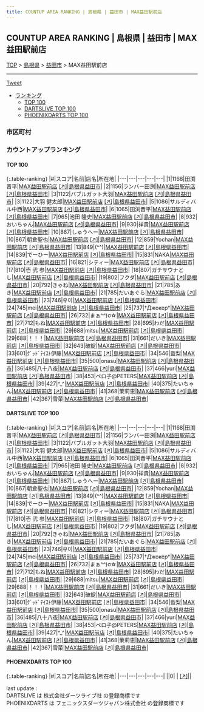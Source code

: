 ```yaml
---
title: COUNTUP AREA RANKING | 島根県 | 益田市 | MAX益田駅前店
---
```

## COUNTUP AREA RANKING | 島根県 | 益田市 | MAX益田駅前店

[TOP](/darts/rank/) > [島根県](/darts/rank/島根県/) > [益田市](/darts/rank/島根県/益田市/) > MAX益田駅前店

___

<a href="https://twitter.com/share?ref_src=twsrc%5Etfw" data-text="COUNTUP AREA RANKING | 島根県益田市MAX益田駅前店" class="twitter-share-button" data-hashtags="DARTSLIVE,PHOENIXDARTS,darts,ダーツ" data-show-count="false">Tweet</a>

* [ランキング](#カウントアップランキング)
    * [TOP 100](#top-100)
    * [DARTSLIVE TOP 100](#dartslive-top-100)
    * [PHOENIXDARTS TOP 100](#phoenixdarts-top-100)

### 市区町村

<ul>

</ul>

### カウントアップランキング

#### TOP 100



{:.table-ranking}
|#|スコア|名前|店名|所在地|
|---|---|---|---|---|
|1|1168|<span class="rank-name-dl">田渕 晋平</span>|<a href="/darts/rank/shops/f89d26ee6e9dab0a28032249b44395af.html">MAX益田駅前店</a> <a href="https://search.dartslive.com/jp/shop/f89d26ee6e9dab0a28032249b44395af">[↗]</a>|<a href="/darts/rank/島根県/益田市">島根県益田市</a>|
|2|1156|<span class="rank-name-dl">ランバー田渕</span>|<a href="/darts/rank/shops/f89d26ee6e9dab0a28032249b44395af.html">MAX益田駅前店</a> <a href="https://search.dartslive.com/jp/shop/f89d26ee6e9dab0a28032249b44395af">[↗]</a>|<a href="/darts/rank/島根県/益田市">島根県益田市</a>|
|3|1122|<span class="rank-name-dl">バブルガット大羽</span>|<a href="/darts/rank/shops/f89d26ee6e9dab0a28032249b44395af.html">MAX益田駅前店</a> <a href="https://search.dartslive.com/jp/shop/f89d26ee6e9dab0a28032249b44395af">[↗]</a>|<a href="/darts/rank/島根県/益田市">島根県益田市</a>|
|3|1122|<span class="rank-name-dl">大羽 健太郎</span>|<a href="/darts/rank/shops/f89d26ee6e9dab0a28032249b44395af.html">MAX益田駅前店</a> <a href="https://search.dartslive.com/jp/shop/f89d26ee6e9dab0a28032249b44395af">[↗]</a>|<a href="/darts/rank/島根県/益田市">島根県益田市</a>|
|5|1086|<span class="rank-name-dl">サルディバル中西</span>|<a href="/darts/rank/shops/f89d26ee6e9dab0a28032249b44395af.html">MAX益田駅前店</a> <a href="https://search.dartslive.com/jp/shop/f89d26ee6e9dab0a28032249b44395af">[↗]</a>|<a href="/darts/rank/島根県/益田市">島根県益田市</a>|
|6|1065|<span class="rank-name-dl">田渕晋平</span>|<a href="/darts/rank/shops/f89d26ee6e9dab0a28032249b44395af.html">MAX益田駅前店</a> <a href="https://search.dartslive.com/jp/shop/f89d26ee6e9dab0a28032249b44395af">[↗]</a>|<a href="/darts/rank/島根県/益田市">島根県益田市</a>|
|7|965|<span class="rank-name-dl">池田 隆史</span>|<a href="/darts/rank/shops/f89d26ee6e9dab0a28032249b44395af.html">MAX益田駅前店</a> <a href="https://search.dartslive.com/jp/shop/f89d26ee6e9dab0a28032249b44395af">[↗]</a>|<a href="/darts/rank/島根県/益田市">島根県益田市</a>|
|8|932|<span class="rank-name-dl">おいちゃん</span>|<a href="/darts/rank/shops/f89d26ee6e9dab0a28032249b44395af.html">MAX益田駅前店</a> <a href="https://search.dartslive.com/jp/shop/f89d26ee6e9dab0a28032249b44395af">[↗]</a>|<a href="/darts/rank/島根県/益田市">島根県益田市</a>|
|9|930|<span class="rank-name-dl">祥貴</span>|<a href="/darts/rank/shops/f89d26ee6e9dab0a28032249b44395af.html">MAX益田駅前店</a> <a href="https://search.dartslive.com/jp/shop/f89d26ee6e9dab0a28032249b44395af">[↗]</a>|<a href="/darts/rank/島根県/益田市">島根県益田市</a>|
|10|867|<span class="rank-name-dl">しゅうへー</span>|<a href="/darts/rank/shops/f89d26ee6e9dab0a28032249b44395af.html">MAX益田駅前店</a> <a href="https://search.dartslive.com/jp/shop/f89d26ee6e9dab0a28032249b44395af">[↗]</a>|<a href="/darts/rank/島根県/益田市">島根県益田市</a>|
|10|867|<span class="rank-name-dl">朝倉聖也</span>|<a href="/darts/rank/shops/f89d26ee6e9dab0a28032249b44395af.html">MAX益田駅前店</a> <a href="https://search.dartslive.com/jp/shop/f89d26ee6e9dab0a28032249b44395af">[↗]</a>|<a href="/darts/rank/島根県/益田市">島根県益田市</a>|
|12|859|<span class="rank-name-dl">Yochan</span>|<a href="/darts/rank/shops/f89d26ee6e9dab0a28032249b44395af.html">MAX益田駅前店</a> <a href="https://search.dartslive.com/jp/shop/f89d26ee6e9dab0a28032249b44395af">[↗]</a>|<a href="/darts/rank/島根県/益田市">島根県益田市</a>|
|13|849|<span class="rank-name-dl">(^^)</span>|<a href="/darts/rank/shops/f89d26ee6e9dab0a28032249b44395af.html">MAX益田駅前店</a> <a href="https://search.dartslive.com/jp/shop/f89d26ee6e9dab0a28032249b44395af">[↗]</a>|<a href="/darts/rank/島根県/益田市">島根県益田市</a>|
|14|839|<span class="rank-name-dl">でーひー</span>|<a href="/darts/rank/shops/f89d26ee6e9dab0a28032249b44395af.html">MAX益田駅前店</a> <a href="https://search.dartslive.com/jp/shop/f89d26ee6e9dab0a28032249b44395af">[↗]</a>|<a href="/darts/rank/島根県/益田市">島根県益田市</a>|
|15|831|<span class="rank-name-dl">NAKA</span>|<a href="/darts/rank/shops/f89d26ee6e9dab0a28032249b44395af.html">MAX益田駅前店</a> <a href="https://search.dartslive.com/jp/shop/f89d26ee6e9dab0a28032249b44395af">[↗]</a>|<a href="/darts/rank/島根県/益田市">島根県益田市</a>|
|16|821|<span class="rank-name-dl">シティー</span>|<a href="/darts/rank/shops/f89d26ee6e9dab0a28032249b44395af.html">MAX益田駅前店</a> <a href="https://search.dartslive.com/jp/shop/f89d26ee6e9dab0a28032249b44395af">[↗]</a>|<a href="/darts/rank/島根県/益田市">島根県益田市</a>|
|17|810|<span class="rank-name-dl">壱 弐 参</span>|<a href="/darts/rank/shops/f89d26ee6e9dab0a28032249b44395af.html">MAX益田駅前店</a> <a href="https://search.dartslive.com/jp/shop/f89d26ee6e9dab0a28032249b44395af">[↗]</a>|<a href="/darts/rank/島根県/益田市">島根県益田市</a>|
|18|807|<span class="rank-name-dl">ガチサウナとし</span>|<a href="/darts/rank/shops/f89d26ee6e9dab0a28032249b44395af.html">MAX益田駅前店</a> <a href="https://search.dartslive.com/jp/shop/f89d26ee6e9dab0a28032249b44395af">[↗]</a>|<a href="/darts/rank/島根県/益田市">島根県益田市</a>|
|19|802|<span class="rank-name-dl">フクダ</span>|<a href="/darts/rank/shops/f89d26ee6e9dab0a28032249b44395af.html">MAX益田駅前店</a> <a href="https://search.dartslive.com/jp/shop/f89d26ee6e9dab0a28032249b44395af">[↗]</a>|<a href="/darts/rank/島根県/益田市">島根県益田市</a>|
|20|792|<span class="rank-name-dl">きゃね</span>|<a href="/darts/rank/shops/f89d26ee6e9dab0a28032249b44395af.html">MAX益田駅前店</a> <a href="https://search.dartslive.com/jp/shop/f89d26ee6e9dab0a28032249b44395af">[↗]</a>|<a href="/darts/rank/島根県/益田市">島根県益田市</a>|
|21|785|<span class="rank-name-dl">あき</span>|<a href="/darts/rank/shops/f89d26ee6e9dab0a28032249b44395af.html">MAX益田駅前店</a> <a href="https://search.dartslive.com/jp/shop/f89d26ee6e9dab0a28032249b44395af">[↗]</a>|<a href="/darts/rank/島根県/益田市">島根県益田市</a>|
|21|785|<span class="rank-name-dl">だいあぐら</span>|<a href="/darts/rank/shops/f89d26ee6e9dab0a28032249b44395af.html">MAX益田駅前店</a> <a href="https://search.dartslive.com/jp/shop/f89d26ee6e9dab0a28032249b44395af">[↗]</a>|<a href="/darts/rank/島根県/益田市">島根県益田市</a>|
|23|746|<span class="rank-name-dl">우이</span>|<a href="/darts/rank/shops/f89d26ee6e9dab0a28032249b44395af.html">MAX益田駅前店</a> <a href="https://search.dartslive.com/jp/shop/f89d26ee6e9dab0a28032249b44395af">[↗]</a>|<a href="/darts/rank/島根県/益田市">島根県益田市</a>|
|24|745|<span class="rank-name-dl">mei</span>|<a href="/darts/rank/shops/f89d26ee6e9dab0a28032249b44395af.html">MAX益田駅前店</a> <a href="https://search.dartslive.com/jp/shop/f89d26ee6e9dab0a28032249b44395af">[↗]</a>|<a href="/darts/rank/島根県/益田市">島根県益田市</a>|
|25|737|<span class="rank-name-dl">†Джокер†</span>|<a href="/darts/rank/shops/f89d26ee6e9dab0a28032249b44395af.html">MAX益田駅前店</a> <a href="https://search.dartslive.com/jp/shop/f89d26ee6e9dab0a28032249b44395af">[↗]</a>|<a href="/darts/rank/島根県/益田市">島根県益田市</a>|
|26|732|<span class="rank-name-dl">まぁ^^)σ☆</span>|<a href="/darts/rank/shops/f89d26ee6e9dab0a28032249b44395af.html">MAX益田駅前店</a> <a href="https://search.dartslive.com/jp/shop/f89d26ee6e9dab0a28032249b44395af">[↗]</a>|<a href="/darts/rank/島根県/益田市">島根県益田市</a>|
|27|712|<span class="rank-name-dl">もね</span>|<a href="/darts/rank/shops/f89d26ee6e9dab0a28032249b44395af.html">MAX益田駅前店</a> <a href="https://search.dartslive.com/jp/shop/f89d26ee6e9dab0a28032249b44395af">[↗]</a>|<a href="/darts/rank/島根県/益田市">島根県益田市</a>|
|28|695|<span class="rank-name-dl">わだ</span>|<a href="/darts/rank/shops/f89d26ee6e9dab0a28032249b44395af.html">MAX益田駅前店</a> <a href="https://search.dartslive.com/jp/shop/f89d26ee6e9dab0a28032249b44395af">[↗]</a>|<a href="/darts/rank/島根県/益田市">島根県益田市</a>|
|29|688|<span class="rank-name-dl">mitsu</span>|<a href="/darts/rank/shops/f89d26ee6e9dab0a28032249b44395af.html">MAX益田駅前店</a> <a href="https://search.dartslive.com/jp/shop/f89d26ee6e9dab0a28032249b44395af">[↗]</a>|<a href="/darts/rank/島根県/益田市">島根県益田市</a>|
|29|688|<span class="rank-name-dl">！！！</span>|<a href="/darts/rank/shops/f89d26ee6e9dab0a28032249b44395af.html">MAX益田駅前店</a> <a href="https://search.dartslive.com/jp/shop/f89d26ee6e9dab0a28032249b44395af">[↗]</a>|<a href="/darts/rank/島根県/益田市">島根県益田市</a>|
|31|661|<span class="rank-name-dl">だいき</span>|<a href="/darts/rank/shops/f89d26ee6e9dab0a28032249b44395af.html">MAX益田駅前店</a> <a href="https://search.dartslive.com/jp/shop/f89d26ee6e9dab0a28032249b44395af">[↗]</a>|<a href="/darts/rank/島根県/益田市">島根県益田市</a>|
|32|643|<span class="rank-name-dl">破綻</span>|<a href="/darts/rank/shops/f89d26ee6e9dab0a28032249b44395af.html">MAX益田駅前店</a> <a href="https://search.dartslive.com/jp/shop/f89d26ee6e9dab0a28032249b44395af">[↗]</a>|<a href="/darts/rank/島根県/益田市">島根県益田市</a>|
|33|601|<span class="rank-name-dl">ｸﾞｯﾄﾞﾃｲｽﾄ伊藤</span>|<a href="/darts/rank/shops/f89d26ee6e9dab0a28032249b44395af.html">MAX益田駅前店</a> <a href="https://search.dartslive.com/jp/shop/f89d26ee6e9dab0a28032249b44395af">[↗]</a>|<a href="/darts/rank/島根県/益田市">島根県益田市</a>|
|34|546|<span class="rank-name-dl">藍梨</span>|<a href="/darts/rank/shops/f89d26ee6e9dab0a28032249b44395af.html">MAX益田駅前店</a> <a href="https://search.dartslive.com/jp/shop/f89d26ee6e9dab0a28032249b44395af">[↗]</a>|<a href="/darts/rank/島根県/益田市">島根県益田市</a>|
|35|500|<span class="rank-name-dl">onasu</span>|<a href="/darts/rank/shops/f89d26ee6e9dab0a28032249b44395af.html">MAX益田駅前店</a> <a href="https://search.dartslive.com/jp/shop/f89d26ee6e9dab0a28032249b44395af">[↗]</a>|<a href="/darts/rank/島根県/益田市">島根県益田市</a>|
|36|485|<span class="rank-name-dl">八十八夜</span>|<a href="/darts/rank/shops/f89d26ee6e9dab0a28032249b44395af.html">MAX益田駅前店</a> <a href="https://search.dartslive.com/jp/shop/f89d26ee6e9dab0a28032249b44395af">[↗]</a>|<a href="/darts/rank/島根県/益田市">島根県益田市</a>|
|37|466|<span class="rank-name-dl">yuri</span>|<a href="/darts/rank/shops/f89d26ee6e9dab0a28032249b44395af.html">MAX益田駅前店</a> <a href="https://search.dartslive.com/jp/shop/f89d26ee6e9dab0a28032249b44395af">[↗]</a>|<a href="/darts/rank/島根県/益田市">島根県益田市</a>|
|38|453|<span class="rank-name-dl">ペロ子@PETERS</span>|<a href="/darts/rank/shops/f89d26ee6e9dab0a28032249b44395af.html">MAX益田駅前店</a> <a href="https://search.dartslive.com/jp/shop/f89d26ee6e9dab0a28032249b44395af">[↗]</a>|<a href="/darts/rank/島根県/益田市">島根県益田市</a>|
|39|427|<span class="rank-name-dl">‎^_^</span>|<a href="/darts/rank/shops/f89d26ee6e9dab0a28032249b44395af.html">MAX益田駅前店</a> <a href="https://search.dartslive.com/jp/shop/f89d26ee6e9dab0a28032249b44395af">[↗]</a>|<a href="/darts/rank/島根県/益田市">島根県益田市</a>|
|40|375|<span class="rank-name-dl">たいちゃん</span>|<a href="/darts/rank/shops/f89d26ee6e9dab0a28032249b44395af.html">MAX益田駅前店</a> <a href="https://search.dartslive.com/jp/shop/f89d26ee6e9dab0a28032249b44395af">[↗]</a>|<a href="/darts/rank/島根県/益田市">島根県益田市</a>|
|41|368|<span class="rank-name-dl">茉莉恵</span>|<a href="/darts/rank/shops/f89d26ee6e9dab0a28032249b44395af.html">MAX益田駅前店</a> <a href="https://search.dartslive.com/jp/shop/f89d26ee6e9dab0a28032249b44395af">[↗]</a>|<a href="/darts/rank/島根県/益田市">島根県益田市</a>|
|42|367|<span class="rank-name-dl">雪菜</span>|<a href="/darts/rank/shops/f89d26ee6e9dab0a28032249b44395af.html">MAX益田駅前店</a> <a href="https://search.dartslive.com/jp/shop/f89d26ee6e9dab0a28032249b44395af">[↗]</a>|<a href="/darts/rank/島根県/益田市">島根県益田市</a>|


#### DARTSLIVE TOP 100



{:.table-ranking}
|#|スコア|名前|店名|所在地|
|---|---|---|---|---|
|1|1168|<span class="rank-name-dl">田渕 晋平</span>|<a href="/darts/rank/shops/f89d26ee6e9dab0a28032249b44395af.html">MAX益田駅前店</a> <a href="https://search.dartslive.com/jp/shop/f89d26ee6e9dab0a28032249b44395af">[↗]</a>|<a href="/darts/rank/島根県/益田市">島根県益田市</a>|
|2|1156|<span class="rank-name-dl">ランバー田渕</span>|<a href="/darts/rank/shops/f89d26ee6e9dab0a28032249b44395af.html">MAX益田駅前店</a> <a href="https://search.dartslive.com/jp/shop/f89d26ee6e9dab0a28032249b44395af">[↗]</a>|<a href="/darts/rank/島根県/益田市">島根県益田市</a>|
|3|1122|<span class="rank-name-dl">バブルガット大羽</span>|<a href="/darts/rank/shops/f89d26ee6e9dab0a28032249b44395af.html">MAX益田駅前店</a> <a href="https://search.dartslive.com/jp/shop/f89d26ee6e9dab0a28032249b44395af">[↗]</a>|<a href="/darts/rank/島根県/益田市">島根県益田市</a>|
|3|1122|<span class="rank-name-dl">大羽 健太郎</span>|<a href="/darts/rank/shops/f89d26ee6e9dab0a28032249b44395af.html">MAX益田駅前店</a> <a href="https://search.dartslive.com/jp/shop/f89d26ee6e9dab0a28032249b44395af">[↗]</a>|<a href="/darts/rank/島根県/益田市">島根県益田市</a>|
|5|1086|<span class="rank-name-dl">サルディバル中西</span>|<a href="/darts/rank/shops/f89d26ee6e9dab0a28032249b44395af.html">MAX益田駅前店</a> <a href="https://search.dartslive.com/jp/shop/f89d26ee6e9dab0a28032249b44395af">[↗]</a>|<a href="/darts/rank/島根県/益田市">島根県益田市</a>|
|6|1065|<span class="rank-name-dl">田渕晋平</span>|<a href="/darts/rank/shops/f89d26ee6e9dab0a28032249b44395af.html">MAX益田駅前店</a> <a href="https://search.dartslive.com/jp/shop/f89d26ee6e9dab0a28032249b44395af">[↗]</a>|<a href="/darts/rank/島根県/益田市">島根県益田市</a>|
|7|965|<span class="rank-name-dl">池田 隆史</span>|<a href="/darts/rank/shops/f89d26ee6e9dab0a28032249b44395af.html">MAX益田駅前店</a> <a href="https://search.dartslive.com/jp/shop/f89d26ee6e9dab0a28032249b44395af">[↗]</a>|<a href="/darts/rank/島根県/益田市">島根県益田市</a>|
|8|932|<span class="rank-name-dl">おいちゃん</span>|<a href="/darts/rank/shops/f89d26ee6e9dab0a28032249b44395af.html">MAX益田駅前店</a> <a href="https://search.dartslive.com/jp/shop/f89d26ee6e9dab0a28032249b44395af">[↗]</a>|<a href="/darts/rank/島根県/益田市">島根県益田市</a>|
|9|930|<span class="rank-name-dl">祥貴</span>|<a href="/darts/rank/shops/f89d26ee6e9dab0a28032249b44395af.html">MAX益田駅前店</a> <a href="https://search.dartslive.com/jp/shop/f89d26ee6e9dab0a28032249b44395af">[↗]</a>|<a href="/darts/rank/島根県/益田市">島根県益田市</a>|
|10|867|<span class="rank-name-dl">しゅうへー</span>|<a href="/darts/rank/shops/f89d26ee6e9dab0a28032249b44395af.html">MAX益田駅前店</a> <a href="https://search.dartslive.com/jp/shop/f89d26ee6e9dab0a28032249b44395af">[↗]</a>|<a href="/darts/rank/島根県/益田市">島根県益田市</a>|
|10|867|<span class="rank-name-dl">朝倉聖也</span>|<a href="/darts/rank/shops/f89d26ee6e9dab0a28032249b44395af.html">MAX益田駅前店</a> <a href="https://search.dartslive.com/jp/shop/f89d26ee6e9dab0a28032249b44395af">[↗]</a>|<a href="/darts/rank/島根県/益田市">島根県益田市</a>|
|12|859|<span class="rank-name-dl">Yochan</span>|<a href="/darts/rank/shops/f89d26ee6e9dab0a28032249b44395af.html">MAX益田駅前店</a> <a href="https://search.dartslive.com/jp/shop/f89d26ee6e9dab0a28032249b44395af">[↗]</a>|<a href="/darts/rank/島根県/益田市">島根県益田市</a>|
|13|849|<span class="rank-name-dl">(^^)</span>|<a href="/darts/rank/shops/f89d26ee6e9dab0a28032249b44395af.html">MAX益田駅前店</a> <a href="https://search.dartslive.com/jp/shop/f89d26ee6e9dab0a28032249b44395af">[↗]</a>|<a href="/darts/rank/島根県/益田市">島根県益田市</a>|
|14|839|<span class="rank-name-dl">でーひー</span>|<a href="/darts/rank/shops/f89d26ee6e9dab0a28032249b44395af.html">MAX益田駅前店</a> <a href="https://search.dartslive.com/jp/shop/f89d26ee6e9dab0a28032249b44395af">[↗]</a>|<a href="/darts/rank/島根県/益田市">島根県益田市</a>|
|15|831|<span class="rank-name-dl">NAKA</span>|<a href="/darts/rank/shops/f89d26ee6e9dab0a28032249b44395af.html">MAX益田駅前店</a> <a href="https://search.dartslive.com/jp/shop/f89d26ee6e9dab0a28032249b44395af">[↗]</a>|<a href="/darts/rank/島根県/益田市">島根県益田市</a>|
|16|821|<span class="rank-name-dl">シティー</span>|<a href="/darts/rank/shops/f89d26ee6e9dab0a28032249b44395af.html">MAX益田駅前店</a> <a href="https://search.dartslive.com/jp/shop/f89d26ee6e9dab0a28032249b44395af">[↗]</a>|<a href="/darts/rank/島根県/益田市">島根県益田市</a>|
|17|810|<span class="rank-name-dl">壱 弐 参</span>|<a href="/darts/rank/shops/f89d26ee6e9dab0a28032249b44395af.html">MAX益田駅前店</a> <a href="https://search.dartslive.com/jp/shop/f89d26ee6e9dab0a28032249b44395af">[↗]</a>|<a href="/darts/rank/島根県/益田市">島根県益田市</a>|
|18|807|<span class="rank-name-dl">ガチサウナとし</span>|<a href="/darts/rank/shops/f89d26ee6e9dab0a28032249b44395af.html">MAX益田駅前店</a> <a href="https://search.dartslive.com/jp/shop/f89d26ee6e9dab0a28032249b44395af">[↗]</a>|<a href="/darts/rank/島根県/益田市">島根県益田市</a>|
|19|802|<span class="rank-name-dl">フクダ</span>|<a href="/darts/rank/shops/f89d26ee6e9dab0a28032249b44395af.html">MAX益田駅前店</a> <a href="https://search.dartslive.com/jp/shop/f89d26ee6e9dab0a28032249b44395af">[↗]</a>|<a href="/darts/rank/島根県/益田市">島根県益田市</a>|
|20|792|<span class="rank-name-dl">きゃね</span>|<a href="/darts/rank/shops/f89d26ee6e9dab0a28032249b44395af.html">MAX益田駅前店</a> <a href="https://search.dartslive.com/jp/shop/f89d26ee6e9dab0a28032249b44395af">[↗]</a>|<a href="/darts/rank/島根県/益田市">島根県益田市</a>|
|21|785|<span class="rank-name-dl">あき</span>|<a href="/darts/rank/shops/f89d26ee6e9dab0a28032249b44395af.html">MAX益田駅前店</a> <a href="https://search.dartslive.com/jp/shop/f89d26ee6e9dab0a28032249b44395af">[↗]</a>|<a href="/darts/rank/島根県/益田市">島根県益田市</a>|
|21|785|<span class="rank-name-dl">だいあぐら</span>|<a href="/darts/rank/shops/f89d26ee6e9dab0a28032249b44395af.html">MAX益田駅前店</a> <a href="https://search.dartslive.com/jp/shop/f89d26ee6e9dab0a28032249b44395af">[↗]</a>|<a href="/darts/rank/島根県/益田市">島根県益田市</a>|
|23|746|<span class="rank-name-dl">우이</span>|<a href="/darts/rank/shops/f89d26ee6e9dab0a28032249b44395af.html">MAX益田駅前店</a> <a href="https://search.dartslive.com/jp/shop/f89d26ee6e9dab0a28032249b44395af">[↗]</a>|<a href="/darts/rank/島根県/益田市">島根県益田市</a>|
|24|745|<span class="rank-name-dl">mei</span>|<a href="/darts/rank/shops/f89d26ee6e9dab0a28032249b44395af.html">MAX益田駅前店</a> <a href="https://search.dartslive.com/jp/shop/f89d26ee6e9dab0a28032249b44395af">[↗]</a>|<a href="/darts/rank/島根県/益田市">島根県益田市</a>|
|25|737|<span class="rank-name-dl">†Джокер†</span>|<a href="/darts/rank/shops/f89d26ee6e9dab0a28032249b44395af.html">MAX益田駅前店</a> <a href="https://search.dartslive.com/jp/shop/f89d26ee6e9dab0a28032249b44395af">[↗]</a>|<a href="/darts/rank/島根県/益田市">島根県益田市</a>|
|26|732|<span class="rank-name-dl">まぁ^^)σ☆</span>|<a href="/darts/rank/shops/f89d26ee6e9dab0a28032249b44395af.html">MAX益田駅前店</a> <a href="https://search.dartslive.com/jp/shop/f89d26ee6e9dab0a28032249b44395af">[↗]</a>|<a href="/darts/rank/島根県/益田市">島根県益田市</a>|
|27|712|<span class="rank-name-dl">もね</span>|<a href="/darts/rank/shops/f89d26ee6e9dab0a28032249b44395af.html">MAX益田駅前店</a> <a href="https://search.dartslive.com/jp/shop/f89d26ee6e9dab0a28032249b44395af">[↗]</a>|<a href="/darts/rank/島根県/益田市">島根県益田市</a>|
|28|695|<span class="rank-name-dl">わだ</span>|<a href="/darts/rank/shops/f89d26ee6e9dab0a28032249b44395af.html">MAX益田駅前店</a> <a href="https://search.dartslive.com/jp/shop/f89d26ee6e9dab0a28032249b44395af">[↗]</a>|<a href="/darts/rank/島根県/益田市">島根県益田市</a>|
|29|688|<span class="rank-name-dl">mitsu</span>|<a href="/darts/rank/shops/f89d26ee6e9dab0a28032249b44395af.html">MAX益田駅前店</a> <a href="https://search.dartslive.com/jp/shop/f89d26ee6e9dab0a28032249b44395af">[↗]</a>|<a href="/darts/rank/島根県/益田市">島根県益田市</a>|
|29|688|<span class="rank-name-dl">！！！</span>|<a href="/darts/rank/shops/f89d26ee6e9dab0a28032249b44395af.html">MAX益田駅前店</a> <a href="https://search.dartslive.com/jp/shop/f89d26ee6e9dab0a28032249b44395af">[↗]</a>|<a href="/darts/rank/島根県/益田市">島根県益田市</a>|
|31|661|<span class="rank-name-dl">だいき</span>|<a href="/darts/rank/shops/f89d26ee6e9dab0a28032249b44395af.html">MAX益田駅前店</a> <a href="https://search.dartslive.com/jp/shop/f89d26ee6e9dab0a28032249b44395af">[↗]</a>|<a href="/darts/rank/島根県/益田市">島根県益田市</a>|
|32|643|<span class="rank-name-dl">破綻</span>|<a href="/darts/rank/shops/f89d26ee6e9dab0a28032249b44395af.html">MAX益田駅前店</a> <a href="https://search.dartslive.com/jp/shop/f89d26ee6e9dab0a28032249b44395af">[↗]</a>|<a href="/darts/rank/島根県/益田市">島根県益田市</a>|
|33|601|<span class="rank-name-dl">ｸﾞｯﾄﾞﾃｲｽﾄ伊藤</span>|<a href="/darts/rank/shops/f89d26ee6e9dab0a28032249b44395af.html">MAX益田駅前店</a> <a href="https://search.dartslive.com/jp/shop/f89d26ee6e9dab0a28032249b44395af">[↗]</a>|<a href="/darts/rank/島根県/益田市">島根県益田市</a>|
|34|546|<span class="rank-name-dl">藍梨</span>|<a href="/darts/rank/shops/f89d26ee6e9dab0a28032249b44395af.html">MAX益田駅前店</a> <a href="https://search.dartslive.com/jp/shop/f89d26ee6e9dab0a28032249b44395af">[↗]</a>|<a href="/darts/rank/島根県/益田市">島根県益田市</a>|
|35|500|<span class="rank-name-dl">onasu</span>|<a href="/darts/rank/shops/f89d26ee6e9dab0a28032249b44395af.html">MAX益田駅前店</a> <a href="https://search.dartslive.com/jp/shop/f89d26ee6e9dab0a28032249b44395af">[↗]</a>|<a href="/darts/rank/島根県/益田市">島根県益田市</a>|
|36|485|<span class="rank-name-dl">八十八夜</span>|<a href="/darts/rank/shops/f89d26ee6e9dab0a28032249b44395af.html">MAX益田駅前店</a> <a href="https://search.dartslive.com/jp/shop/f89d26ee6e9dab0a28032249b44395af">[↗]</a>|<a href="/darts/rank/島根県/益田市">島根県益田市</a>|
|37|466|<span class="rank-name-dl">yuri</span>|<a href="/darts/rank/shops/f89d26ee6e9dab0a28032249b44395af.html">MAX益田駅前店</a> <a href="https://search.dartslive.com/jp/shop/f89d26ee6e9dab0a28032249b44395af">[↗]</a>|<a href="/darts/rank/島根県/益田市">島根県益田市</a>|
|38|453|<span class="rank-name-dl">ペロ子@PETERS</span>|<a href="/darts/rank/shops/f89d26ee6e9dab0a28032249b44395af.html">MAX益田駅前店</a> <a href="https://search.dartslive.com/jp/shop/f89d26ee6e9dab0a28032249b44395af">[↗]</a>|<a href="/darts/rank/島根県/益田市">島根県益田市</a>|
|39|427|<span class="rank-name-dl">‎^_^</span>|<a href="/darts/rank/shops/f89d26ee6e9dab0a28032249b44395af.html">MAX益田駅前店</a> <a href="https://search.dartslive.com/jp/shop/f89d26ee6e9dab0a28032249b44395af">[↗]</a>|<a href="/darts/rank/島根県/益田市">島根県益田市</a>|
|40|375|<span class="rank-name-dl">たいちゃん</span>|<a href="/darts/rank/shops/f89d26ee6e9dab0a28032249b44395af.html">MAX益田駅前店</a> <a href="https://search.dartslive.com/jp/shop/f89d26ee6e9dab0a28032249b44395af">[↗]</a>|<a href="/darts/rank/島根県/益田市">島根県益田市</a>|
|41|368|<span class="rank-name-dl">茉莉恵</span>|<a href="/darts/rank/shops/f89d26ee6e9dab0a28032249b44395af.html">MAX益田駅前店</a> <a href="https://search.dartslive.com/jp/shop/f89d26ee6e9dab0a28032249b44395af">[↗]</a>|<a href="/darts/rank/島根県/益田市">島根県益田市</a>|
|42|367|<span class="rank-name-dl">雪菜</span>|<a href="/darts/rank/shops/f89d26ee6e9dab0a28032249b44395af.html">MAX益田駅前店</a> <a href="https://search.dartslive.com/jp/shop/f89d26ee6e9dab0a28032249b44395af">[↗]</a>|<a href="/darts/rank/島根県/益田市">島根県益田市</a>|


#### PHOENIXDARTS TOP 100



{:.table-ranking}
|#|スコア|名前|店名|所在地|
|---|---|---|---|---|
||0|<span class="rank-name-dl"> </span>|<a href="/darts/rank/shops/.html"></a> <a href="">[↗]</a>|<a href="/darts/rank//"></a>|


<div class="footer border-top border-gray-light mt-5 pt-3 text-right text-gray">
    last update : <span style="font-weight: italic" id="foot_last_modified"></span><br />
    DARTSLIVE は 株式会社ダーツライブ社 の登録商標です<br />
    PHOENIXDARTS は フェニックスダーツジャパン株式会社 の登録商標です<br />
</div>

<script src="https://cdnjs.cloudflare.com/ajax/libs/jquery.tablesorter/2.31.3/js/jquery.tablesorter.min.js" integrity="sha512-qzgd5cYSZcosqpzpn7zF2ZId8f/8CHmFKZ8j7mU4OUXTNRd5g+ZHBPsgKEwoqxCtdQvExE5LprwwPAgoicguNg==" crossorigin="anonymous" referrerpolicy="no-referrer"></script>
<link rel="stylesheet" href="https://cdnjs.cloudflare.com/ajax/libs/jquery.tablesorter/2.31.3/css/theme.default.min.css" integrity="sha512-wghhOJkjQX0Lh3NSWvNKeZ0ZpNn+SPVXX1Qyc9OCaogADktxrBiBdKGDoqVUOyhStvMBmJQ8ZdMHiR3wuEq8+w==" crossorigin="anonymous" referrerpolicy="no-referrer" />
<script>
$(function() {
    $(".table-ranking").tablesorter({sortList:[[0, 0]]});
    $("#foot_last_modified").text(formatDate(new Date(document.lastModified), 'yyyy-MM-dd HH:mm:ss'));
});
</script>

<script async src="https://platform.twitter.com/widgets.js" charset="utf-8"></script>
